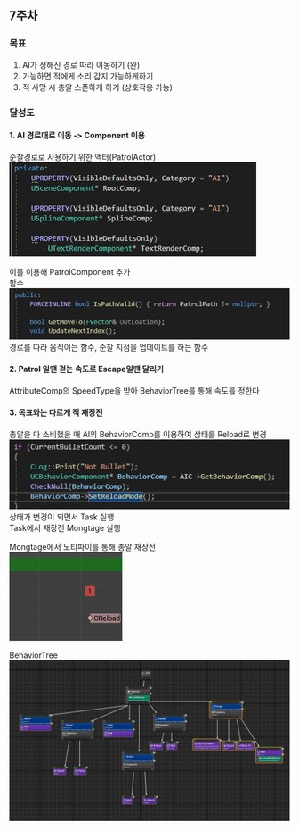 ## 7주차
### 목표
1. AI가 정해진 경로 따라 이동하기 (완)
2. 가능하면 적에게 소리 감지 가능하게하기
3. 적 사망 시 총알 스폰하게 하기 (상호작용 가능)

### 달성도
#### 1. AI 경로대로 이동 -> Component 이용

순찰경로로 사용하기 위한 액터(PatrolActor)
![Patrol Path](Image/PatrolPath.png)  

이를 이용해 PatrolComponent 추가  
함수
![Patrol Component Func](Image/PatrolComponent_Func.png)  
경로를 따라 움직이는 함수, 순찰 지점을 업데이트를 하는 함수

#### 2. Patrol 일땐 걷는 속도로 Escape일땐 달리기
AttributeComp의 SpeedType을 받아 BehaviorTree를 통해 속도를 정한다


#### 3. 목표와는 다르게 적 재장전
총알을 다 소비했을 때 AI의 BehaviorComp를 이용하여 상태를 Reload로 변경   
![Rifle Reload](Image/RifleReload.png)   
상태가 변경이 되면서 Task 실행  
Task에서 재장전 Mongtage 실행  

Mongtage에서 노티파이를 통해 총알 재장전  
![Reload Notify](Image/Reload_Notify.png)


BehaviorTree   
![Enemy B T](Image/EnemyBT.png)
